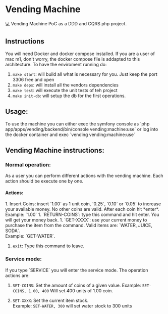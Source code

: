 <h1>Vending Machine</h1>
<p>
    💻 Vending Machine PoC as a DDD and CQRS php project.
</p>

<h2>Instructions</h2>
<p>
You will need Docker and docker compose installed.
If you are a user of mac m1, don't worry, the docker compose file is addapted to this architecture.
To have the enviroment running do:
</p>

1. `make start`: will build all what is necessary for you. Just keep the port 3306 free and open
1. `make deps`: will install all the vendors dependencies
1. `make test`: will execute the unit tests of teh project
1. `make init-db`: will setup the db for the first operations.

<h2>Usage:</h2>
To use the machine you can either exec the symfony console as
`php app/apps/vending/backend/bin/console vending:machine:use` or log into the docker container and exec `vending vending:machine:use`

<h2>Vending Machine instructions:</h2>

<h3>Normal operation:</h3>
As a user you can perform different actions with the vending machine. Each action should be execute one by one.
<br>

<h4>Actions:</h4>
1. Insert Coins: insert `1.00` as 1 unit coin, `0.25`, `0.10` or `0.05` to increase your available money. No other coins are valid.
 After each coin hit *enter*. Example: `1.00`
1. `RETURN-COINS`: type this command and hit enter. You will get your money back.
1. `GET-XXXX`: use your current money to purchase the item from the command. Valid items are: `WATER, JUICE, SODA`.
<br>Example: `GET-WATER`.

1. `exit`: Type this command to leave.

<h3>Service mode:</h3>
If you type `SERVICE` you will enter the service mode. The operation actions are:

1. `SET-COINS`: Set the amount of coins of a given value. Example: `SET-COINS, 1.00, 400` Will set 400 units of 1.00 coin.

1. `SET-XXXX`: Set the current item stock.<br> Example: `SET-WATER, 300` will set water stock to 300 units

